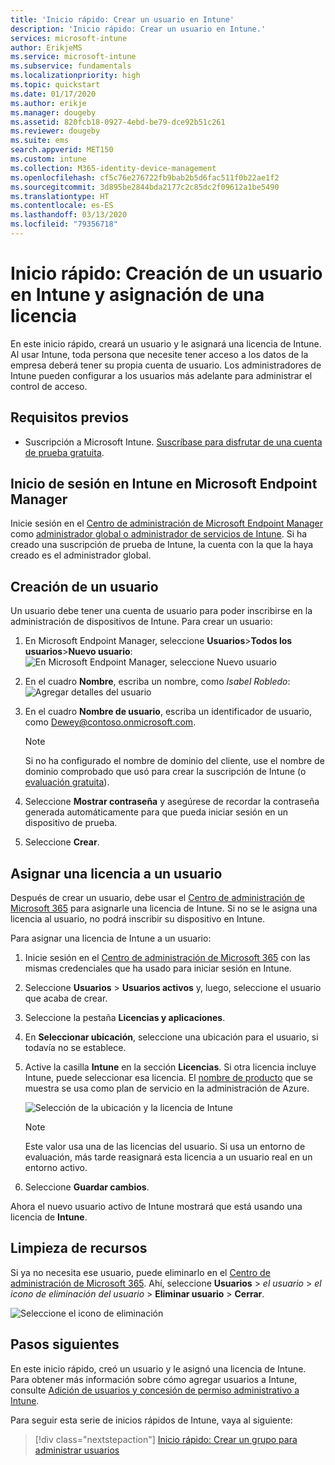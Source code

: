 ```yaml
---
title: 'Inicio rápido: Crear un usuario en Intune'
description: 'Inicio rápido: Crear un usuario en Intune.'
services: microsoft-intune
author: ErikjeMS
ms.service: microsoft-intune
ms.subservice: fundamentals
ms.localizationpriority: high
ms.topic: quickstart
ms.date: 01/17/2020
ms.author: erikje
ms.manager: dougeby
ms.assetid: 820fcb18-0927-4ebd-be79-dce92b51c261
ms.reviewer: dougeby
ms.suite: ems
search.appverid: MET150
ms.custom: intune
ms.collection: M365-identity-device-management
ms.openlocfilehash: cf5c76e276722fb9bab2b5d6fac511f0b22ae1f2
ms.sourcegitcommit: 3d895be2844bda2177c2c85dc2f09612a1be5490
ms.translationtype: HT
ms.contentlocale: es-ES
ms.lasthandoff: 03/13/2020
ms.locfileid: "79356718"
---
```

# <a name="quickstart-create-a-user-in-intune-and-assign-the-user-a-license"></a>Inicio rápido: Creación de un usuario en Intune y asignación de una licencia

En este inicio rápido, creará un usuario y le asignará una licencia de Intune. Al usar Intune, toda persona que necesite tener acceso a los datos de la empresa deberá tener su propia cuenta de usuario. Los administradores de Intune pueden configurar a los usuarios más adelante para administrar el control de acceso.

## <a name="prerequisites"></a>Requisitos previos

- Suscripción a Microsoft Intune. [Suscríbase para disfrutar de una cuenta de prueba gratuita](../fundamentals/free-trial-sign-up.md).

## <a name="sign-in-to-intune-in-microsoft-endpoint-manager"></a>Inicio de sesión en Intune en Microsoft Endpoint Manager

Inicie sesión en el [Centro de administración de Microsoft Endpoint Manager](https://go.microsoft.com/fwlink/?linkid=2109431) como [administrador global o administrador de servicios de Intune](users-add.md#types-of-administrators). Si ha creado una suscripción de prueba de Intune, la cuenta con la que la haya creado es el administrador global.

## <a name="create-a-user"></a>Creación de un usuario

Un usuario debe tener una cuenta de usuario para poder inscribirse en la administración de dispositivos de Intune. Para crear un usuario:

1. En Microsoft Endpoint Manager, seleccione **Usuarios**>**Todos los usuarios**>**Nuevo usuario**:  ![En Microsoft Endpoint Manager, seleccione Nuevo usuario](./media/quickstart-create-user/create-user.png)
2. En el cuadro **Nombre**, escriba un nombre, como *Isabel Robledo*:  ![Agregar detalles del usuario](./media/quickstart-create-user/create-user-02.png)
3. En el cuadro **Nombre de usuario**, escriba un identificador de usuario, como Dewey@contoso.onmicrosoft.com.

    > [!NOTE]
    > Si no ha configurado el nombre de dominio del cliente, use el nombre de dominio comprobado que usó para crear la suscripción de Intune (o [evaluación gratuita](free-trial-sign-up.md#sign-up-for-a-microsoft-intune-free-trial)). 

4. Seleccione **Mostrar contraseña** y asegúrese de recordar la contraseña generada automáticamente para que pueda iniciar sesión en un dispositivo de prueba.
5. Seleccione **Crear**.

## <a name="assign-a-license-to-the-user"></a>Asignar una licencia a un usuario

Después de crear un usuario, debe usar el [Centro de administración de Microsoft 365](https://go.microsoft.com/fwlink/p/?LinkId=698854) para asignarle una licencia de Intune. Si no se le asigna una licencia al usuario, no podrá inscribir su dispositivo en Intune.

Para asignar una licencia de Intune a un usuario:

1. Inicie sesión en el [Centro de administración de Microsoft 365](https://go.microsoft.com/fwlink/p/?LinkId=698854) con las mismas credenciales que ha usado para iniciar sesión en Intune.
2. Seleccione **Usuarios** > **Usuarios activos** y, luego, seleccione el usuario que acaba de crear.
3. Seleccione la pestaña **Licencias y aplicaciones**.
4. En **Seleccionar ubicación**, seleccione una ubicación para el usuario, si todavía no se establece.
2. Active la casilla **Intune** en la sección **Licencias**. Si otra licencia incluye Intune, puede seleccionar esa licencia. El [nombre de producto](https://docs.microsoft.com/azure/active-directory/users-groups-roles/licensing-service-plan-reference) que se muestra se usa como plan de servicio en la administración de Azure.

    ![Selección de la ubicación y la licencia de Intune](./media/quickstart-create-user/create-user-03.png)

   > [!NOTE]
   > Este valor usa una de las licencias del usuario. Si usa un entorno de evaluación, más tarde reasignará esta licencia a un usuario real en un entorno activo.

6. Seleccione **Guardar cambios**.

Ahora el nuevo usuario activo de Intune mostrará que está usando una licencia de **Intune**.

## <a name="clean-up-resources"></a>Limpieza de recursos

Si ya no necesita ese usuario, puede eliminarlo en el [Centro de administración de Microsoft 365](https://go.microsoft.com/fwlink/p/?LinkId=698854). Ahí, seleccione **Usuarios** > *el usuario* > *el icono de eliminación del usuario* > **Eliminar usuario** > **Cerrar**.

   ![Seleccione el icono de eliminación](./media/quickstart-create-user/create-user-04.png)

## <a name="next-steps"></a>Pasos siguientes

En este inicio rápido, creó un usuario y le asignó una licencia de Intune. Para obtener más información sobre cómo agregar usuarios a Intune, consulte [Adición de usuarios y concesión de permiso administrativo a Intune](users-add.md).

Para seguir esta serie de inicios rápidos de Intune, vaya al siguiente:

> [!div class="nextstepaction"]
> [Inicio rápido: Crear un grupo para administrar usuarios](quickstart-create-group.md)

